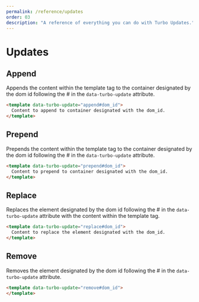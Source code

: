 ```yaml
---
permalink: /reference/updates
order: 03
description: "A reference of everything you can do with Turbo Updates."
---
```


# Updates

## Append

Appends the content within the template tag to the container designated by the dom id following the # in the `data-turbo-update` attribute.

```html
<template data-turbo-update="append#dom_id">
  Content to append to container designated with the dom_id.
</template>
```

## Prepend

Prepends the content within the template tag to the container designated by the dom id following the # in the `data-turbo-update` attribute.

```html
<template data-turbo-update="prepend#dom_id">
  Content to prepend to container designated with the dom_id.
</template>
```

## Replace

Replaces the element designated by the dom id following the # in the `data-turbo-update` attribute with the content within the template tag.

```html
<template data-turbo-update="replace#dom_id">
  Content to replace the element designated with the dom_id.
</template>
```

## Remove

Removes the element designated by the dom id following the # in the `data-turbo-update` attribute.

```html
<template data-turbo-update="remove#dom_id">
</template>
```
